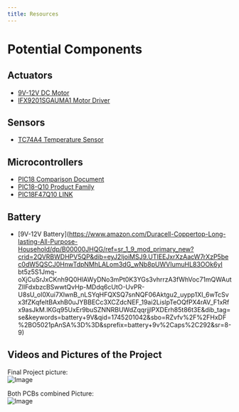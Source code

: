 ```yaml
---
title: Resources
---
```


# Potential Components

## Actuators


- [9V-12V DC Motor](https://www.amazon.com/Topoox-1730RPM-Electric-Turbine-Generator/dp/B07Q44YYKG/ref=sr_1_28?crid=3LY3Z36KHNQ8R&dib=eyJ2IjoiMSJ9.JsoJZc2DggitzGoVSvLgmfqieBpwlVwZwNm01IYumnPupLiiZvalzCBQ_5SDl1fHSnW9_cj5joY5_FyuF9CjwaPPu3JcefFxTc0ONS0VWMTC5U_NIf1iyChs7juM058VVME8eDK5_9qiUcNQbCvhfsvc4JT6cXy8FWsoINXldBIMVp6k76WLHZyw0116FLZ6UtR-LgiJL09JPZpD0AI9QF4QvVUZhsHLD9oxFi_66epXhXNXHZ4W-6WGLWFm-dVczw6GD9YQTQFafq2ddk3ie4F9JqrDQJeUYsX82ui25YI.DAT9Hs5Mbg_2IUmoirz7Dy07ddSjz_NVNt4l8TuVOj0&dib_tag=se&keywords=motor+dc&qid=1745200795&sprefix=motor%2Caps%2C329&sr=8-28)
- [IFX9201SGAUMA1 Motor Driver](https://www.mouser.com/ProductDetail/Infineon-Technologies/IFX9201SGAUMA1?qs=CVaTMblcXggE9XQ1VnAvKA%3D%3D&countryCode=US&currencyCode=USD)

## Sensors

- [TC74A4 Temperature Sensor](https://www.mouser.com/ProductDetail/Microchip-Technology/TC74A4-3.3VCTTR?qs=RnzODY3cU8tPGH6ABAhZ0Q%3D%3D&countryCode=US&currencyCode=USD)

## Microcontrollers

- [PIC18 Comparison Document](https://ww1.microchip.com/downloads/en/DeviceDoc/30327b.pdf)
- [PIC18-Q10 Product Family](https://www.microchip.com/en-us/products/microcontrollers-and-microprocessors/8-bit-mcus/pic-mcus/pic18f-q10)
- [PIC18F47Q10 LINK](https://www.microchip.com/en-us/products/microcontrollers-and-microprocessors/8-bit-mcus/pic-mcus/pic18f-q10)

## Battery

- [9V-12V Battery](https://www.amazon.com/Duracell-Coppertop-Long-lasting-All-Purpose-Household/dp/B00000JHQG/ref=sr_1_9_mod_primary_new?crid=2QVRBWDHPV5QP&dib=eyJ2IjoiMSJ9.UTIEEJxrXzAacW7rXzP5bec0dW5QSCJ0HnwTdpNMhLALom3dG_wNb8pUWVIumuHL83OOk6yI
bt5z5S1Jmq-oXjCuSrJxCKnh9Q0HlAWyDNo3mPt0K3YGs3vhrrzA3fWhVoc71mQWAutZllFdxbzcBSwwtQvHp-MDdq6cUtO-UvPR-U8sU_ol0Xui7XlwnB_nLSYqHFQXSQ7snNQF06Aktgu2_uypp1XI_6wTcSvx3fZKqfeltBAxhB0uJYBBECc3XCZdcNEF_19ai2LislpTeOQfPX4rAV_F1xRfx9asJkM.lKGq95UxEr9buSZNNRBUWdZqqrjjlPXDErh85t86t3E&dib_tag=se&keywords=battery+9V&qid=1745201042&sbo=RZvfv%2F%2FHxDF%2BO5021pAnSA%3D%3D&sprefix=battery+9v%2Caps%2C292&sr=8-9)


## Videos and Pictures of the Project

Final Project picture:  
![Image](https://github.com/user-attachments/assets/d557398a-4ba1-49b4-b562-02070472b781)   

Both PCBs combined Picture:  
![Image](https://github.com/user-attachments/assets/8fa2d518-7e46-4f50-95ea-8ea13e5b3650)

